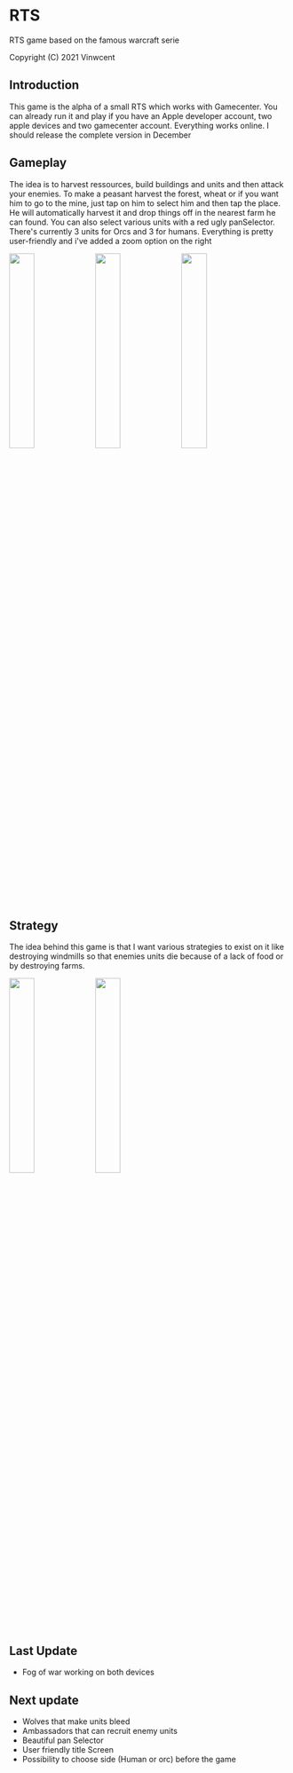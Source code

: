 # RTS
RTS game based on the famous warcraft serie

Copyright (C) 2021 Vinwcent

## Introduction

This game is the alpha of a small RTS which works with Gamecenter. You can already run it and play if you have an Apple developer account, two apple devices and two gamecenter account. Everything works online. I should release the complete version in December

## Gameplay

The idea is to harvest ressources, build buildings and units and then attack your enemies. To make a peasant harvest the forest, wheat or if you want him to go to the mine, just tap on him to select him and then tap the place. He will automatically harvest it and drop things off in the nearest farm he can found. You can also select various units with a red ugly panSelector. There's currently 3 units for Orcs and 3 for humans. Everything is pretty user-friendly and i've added a zoom option on the right

<p float="left">
  <img src="https://user-images.githubusercontent.com/91033856/138136281-49c0acf3-e3ee-45c5-a45b-7e056affc3af.gif" width=30% height=30%>
  <img src="https://user-images.githubusercontent.com/91033856/138136291-4ce3adc8-e091-4373-a754-390bbcc2e539.gif" width=30% height=30%>
  <img src="https://user-images.githubusercontent.com/91033856/138136392-a40aaa38-35a9-43de-8490-0392588a874a.gif" width=30% height=30%>
</p>




## Strategy

The idea behind this game is that I want various strategies to exist on it like destroying windmills so that enemies units die because of a lack of food or by destroying farms.

<p float="left">
  <img src="https://user-images.githubusercontent.com/91033856/138136609-f0baf6db-a04d-4d89-aef7-78e8598b7591.gif" width=30% height=30%>
  <img src="https://user-images.githubusercontent.com/91033856/138136625-a3270110-3692-43a1-bea0-48a9760f61f4.gif" width=30% height=30%>
</p>

## Last Update
- Fog of war working on both devices

## Next update
- Wolves that make units bleed
- Ambassadors that can recruit enemy units
- Beautiful pan Selector
- User friendly title Screen
- Possibility to choose side (Human or orc) before the game
